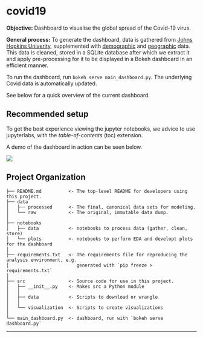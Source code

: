 covid19
==============================

**Objective:** Dashboard to visualise the global spread of the Covid-19 virus. 

**General process:** To generate the dashboard, data is gathered from [Johns Hopkins Univerity](https://github.com/CSSEGISandData/COVID-19), supplemented with [demographic](https://www.worldometers.info/world-population/population-by-country/) and [geographic](www.naturalearthdata.com) data. This data is cleaned, stored in a SQLite database after which we extract it and apply pre-processing for it to be displayed in a Bokeh dashboard in an efficient manner.   

To run the dashboard, run `bokeh serve main_dashboard.py`. The underlying Covid data is automatically updated.

See below for a quick overview of the current dashboard.

Recommended setup
------------
To get the best experience viewing the jupyter notebooks, we advice to use jupyterlabs, with the *table-of-contents* (toc) extension. 

A demo of the dashboard in action can be seen below.

![](covid_dashboard.gif)


Project Organization
------------

    ├── README.md          <- The top-level README for developers using this project.
    ├── data
    │   ├── processed      <- The final, canonical data sets for modeling.
    │   └── raw            <- The original, immutable data dump.
    │
    ├── notebooks          
    │   ├── data           <- notebooks to process data (gather, clean, store)
    │   └── plots          <- notebooks to perform EDA and developt plots for the dashboard
    │
    ├── requirements.txt   <- The requirements file for reproducing the analysis environment, e.g.
    │                         generated with `pip freeze > requirements.txt`
    │
    ├── src                <- Source code for use in this project.
    │   ├── __init__.py    <- Makes src a Python module
    │   │
    │   ├── data           <- Scripts to download or wrangle
    │   │
    │   └── visualization  <- Scripts to create visualizations
    │
    └── main_dashboard.py  <- dashboard, run with `bokeh serve dashboard.py`


--------
